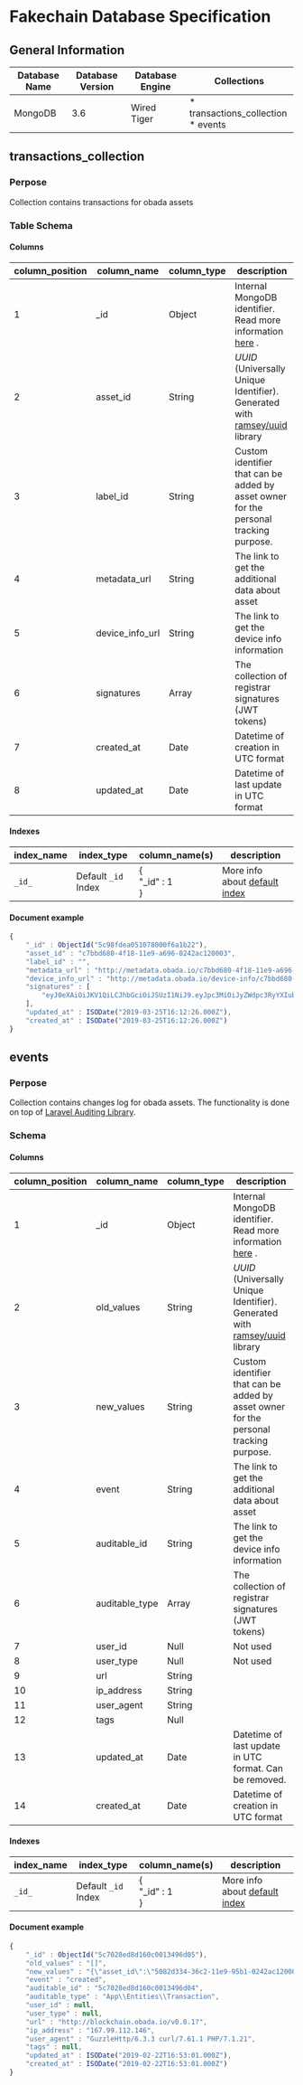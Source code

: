 # Fakechain Database Specification



## General Information

| Database Name | **Database Version** | **Database Engine** | Collections                              |
| ------------- | -------------------- | ------------------- | ---------------------------------------- |
| MongoDB       | 3.6                  | Wired Tiger         | * transactions_collection <br />* events |



## transactions_collection

### Perpose

Collection contains transactions for obada assets

### Table Schema

#### Columns

| **column_position** | **column_name** | **column_type** | description                                                  |
| ------------------- | --------------- | --------------- | ------------------------------------------------------------ |
| 1                   | _id             | Object          | Internal MongoDB identifier.<br />Read more information [here](https://docs.mongodb.com/manual/reference/method/ObjectId/) . |
| 2                   | asset_id        | String          | *UUID* (Universally Unique Identifier).<br /> Generated with [ramsey/uuid](https://github.com/ramsey/uuid) library |
| 3                   | label_id        | String          | Custom identifier that can be added by asset owner for the personal tracking purpose. |
| 4                   | metadata_url    | String          | The link to get the additional data about asset              |
| 5                   | device_info_url | String          | The link to get the device info information                  |
| 6                   | signatures      | Array           | The collection of registrar signatures (JWT tokens)          |
| 7                   | created_at      | Date            | Datetime of creation in UTC format                           |
| 8                   | updated_at      | Date            | Datetime of last update in UTC format                        |

#### Indexes

| **index_name** | **index_type**      | **column_name(s)**        | description                                                  |
| -------------- | ------------------- | ------------------------- | ------------------------------------------------------------ |
| ``_id_``       | Default `_id` Index | {<br/>    "_id" : 1<br/>} | More info about [default index](https://docs.mongodb.com/manual/indexes/#default-id-index) |

#### Document example

```javascript
{
    "_id" : ObjectId("5c98fdea051078000f6a1b22"),
    "asset_id" : "c7bbd680-4f18-11e9-a696-0242ac120003",
    "label_id" : "",
    "metadata_url" : "http://metadata.obada.io/c7bbd680-4f18-11e9-a696-0242ac120003",
    "device_info_url" : "http://metadata.obada.io/device-info/c7bbd680-4f18-11e9-a696-0242ac120003",
    "signatures" : [ 
        "eyJ0eXAiOiJKV1QiLCJhbGciOiJSUzI1NiJ9.eyJpc3MiOiJyZWdpc3RyYXIub2JhZGEuaW8iLCJ2ZXJpZmljYXRpb25fdXJsIjoiaHR0cHM6XC9cL3JlZ2lzdHJhci5vYmFkYS5pb1wvdmVyaWZ5IiwidmVyaWZpY2F0aW9uX2h0dHBfbWV0aG9kIjoiUE9TVCIsInZlcmlmaWNhdGlvbl9odHRwX3Zhcl9uYW1lIjoic2lnbmF0dXJlIiwiaWF0IjoxNTUxMzk2NDM4LCJhdWQiOiI2M2QwMGM1Mi0zYmIwLTExZTktOWNjYS0wMjQyYWMxMjAwMDMiLCJyZWdpc3RyYXJfaWQiOiI5ZGI2MGI4NjVjNjg1OWQ2ODUzZDBiNjIzYzgyM2EyNiJ9.StIeyoLiLkM46D8nrWTDRakpWNYWorUZX6jyLuW7LWLn5jeHfWa7bmEoUYeQmJUj4UEP-KwZbyIrvxcZ3-2aPHTVMFw-JE66bXz9_vtJpft_bbewPwK42xHSEZzea2NkgzZCRDoJNUDbUaqJuHERx9pzvcQTAb1Clgw0KEIKMjhG8152u4YBoFjgcWbQ4AhgGnsL-EiNyyyG35HmhFRRoYzMDe8ETZ169dgtVlu8ZxOU88Hh6b97TWthkzSbIILN_cy0UWC0JCMIvVedu_loZUPzzrkSvacgDe6e-s3usIKvK3HR5lgVbDatiA1rf2-DdUMmC548YrjcAks6g2PX4qgCLRq8S_gJSWvzWmUAwvK5CiRG2KCGrKkNp2DhZt8xt27NWefJcfJMG47Qd1aLMizvpvx87U4VARR8L8kyR2ymtZTbwFAzBFlyBnOF8cJ3IoW1GkemdlS1fEY5n1DOSi6vXJkWfPIy0-GN49mwxydydalEn4OC9_37Qeff4UqRA2QIrMRRkpRrbCTQVxwAjY13gGAlURAXKVKLdiwSV2-8PA63n_xcszF0IlQmgk62aIrVjdbEKhT80nW0Chbf52mOXJj5QRAZdkKX2TH-dgvZXlcLW0SJWZU8nGSQSsdxv3Sltu59skL4_GfBeQGDi4j5-5WplY7miXu5R8kLzqg"
    ],
    "updated_at" : ISODate("2019-03-25T16:12:26.000Z"),
    "created_at" : ISODate("2019-03-25T16:12:26.000Z")
}
```



## events

### Perpose

Collection contains changes log for obada assets. The functionality is done on top of [Laravel Auditing Library]([http://www.laravel-auditing.com/](http://www.laravel-auditing.com/)). 

### Schema

#### Columns

| **column_position** | **column_name** | **column_type** | description                                                  |
| ------------------- | --------------- | --------------- | ------------------------------------------------------------ |
| 1                   | _id             | Object          | Internal MongoDB identifier.<br />Read more information [here](https://docs.mongodb.com/manual/reference/method/ObjectId/) . |
| 2                   | old_values      | String          | *UUID* (Universally Unique Identifier).<br /> Generated with [ramsey/uuid](https://github.com/ramsey/uuid) library |
| 3                   | new_values      | String          | Custom identifier that can be added by asset owner for the personal tracking purpose. |
| 4                   | event           | String          | The link to get the additional data about asset              |
| 5                   | auditable_id    | String          | The link to get the device info information                  |
| 6                   | auditable_type  | Array           | The collection of registrar signatures (JWT tokens)          |
| 7                   | user_id         | Null            | Not used                                                     |
| 8                   | user_type       | Null            | Not used                                                     |
| 9                   | url             | String          |                                                              |
| 10                  | ip_address      | String          |                                                              |
| 11                  | user_agent      | String          |                                                              |
| 12                  | tags            | Null            |                                                              |
| 13                  | updated_at      | Date            | Datetime of last update in UTC format. Can be removed.       |
| 14                  | created_at      | Date            | Datetime of creation in UTC format                           |

#### Indexes

| **index_name** | **index_type**      | **column_name(s)**        | description                                                  |
| -------------- | ------------------- | ------------------------- | ------------------------------------------------------------ |
| ``_id_``       | Default `_id` Index | {<br/>    "_id" : 1<br/>} | More info about [default index](https://docs.mongodb.com/manual/indexes/#default-id-index) |

#### Document example

```javascript
{
    "_id" : ObjectId("5c7028ed8d160c0013496d05"),
    "old_values" : "[]",
    "new_values" : "{\"asset_id\":\"5082d334-36c2-11e9-95b1-0242ac120003\",\"label_id\":\"qr_code\",\"metadata_url\":\"http:\\/\\/metadata.obada.io\\/5082d334-36c2-11e9-95b1-0242ac120003\",\"device_info_url\":\"http:\\/\\/metadata.obada.io\\/device-info\\/5082d334-36c2-11e9-95b1-0242ac120003\",\"_id\":{\"$oid\":\"5c7028ed8d160c0013496d04\"}}",
    "event" : "created",
    "auditable_id" : "5c7028ed8d160c0013496d04",
    "auditable_type" : "App\\Entities\\Transaction",
    "user_id" : null,
    "user_type" : null,
    "url" : "http://blockchain.obada.io/v0.0.1?",
    "ip_address" : "167.99.112.146",
    "user_agent" : "GuzzleHttp/6.3.3 curl/7.61.1 PHP/7.1.21",
    "tags" : null,
    "updated_at" : ISODate("2019-02-22T16:53:01.000Z"),
    "created_at" : ISODate("2019-02-22T16:53:01.000Z")
}
```

